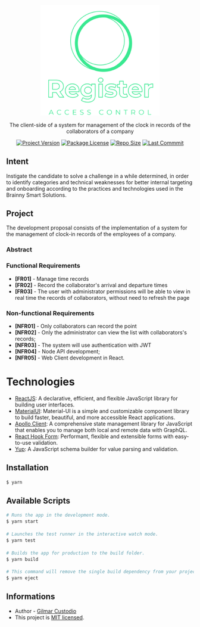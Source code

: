 <p align="center">
  <a href="https://github.com/gilmarxd/clock-in-records-web" target="blank"><img src="resources/logo.svg" width="320" alt="Nest Logo" /></a>
</p>

  <p align="center">The client-side of a system for management of the clock in records of the collaborators of a company</p>
    <p align="center">
<a href="#" target="_blank"><img src="https://img.shields.io/github/package-json/v/gilmarxd/clock-in-records-web" alt="Project Version" /></a>
<a href="#" target="_blank"><img src="https://img.shields.io/github/license/gilmarxd/clock-in-records-web" alt="Package License" /></a>
<a href="#" target="_blank"><img src="https://img.shields.io/github/repo-size/gilmarxd/clock-in-records-web" alt="Repo Size" /></a>
<a href="#" target="_blank"><img src="https://img.shields.io/github/last-commit/gilmarxd/clock-in-records-web" alt="Last Commmit"/></a>
</p>

## Intent

Instigate the candidate to solve a challenge in a while determined, in order to identify categories and technical weaknesses for better internal targeting and onboarding according to the practices and technologies used in the Brainny Smart Solutions.

## Project

The development proposal consists of the implementation of a system for the management of clock-in records of the employees of a company.

### Abstract

### Functional Requirements

- **[FR01]** - Manage time records
- **[FR02]** - Record the collaborator's arrival and departure times
- **[FR03]** - The user with administrator permissions will be able to view in real time the records of collaborators, without need to refresh the page

### Non-functional Requirements

- **[NFR01]** - Only collaborators can record the point
- **[NFR02]** - Only the administrator can view the list with collaborators's records;
- **[NFR03]** - The system will use authentication with JWT
- **[NFR04]** - Node API development;
- **[NFR05]** - Web Client development in React.

# Technologies

- [ReactJS](https://reactjs.org/): A declarative, efficient, and flexible JavaScript library for building user interfaces.
- [MaterialUI](https://material-ui.com/): Material-UI is a simple and customizable component library to build faster, beautiful, and more accessible React applications.
- [Apollo Client](https://www.apollographql.com/docs/react/): A comprehensive state management library for JavaScript that enables you to manage both local and remote data with GraphQL.
- [React Hook Form](https://react-hook-form.com/): Performant, flexible and extensible forms with easy-to-use validation.
- [Yup](https://www.npmjs.com/package/yup): A JavaScript schema builder for value parsing and validation.

## Installation

```bash
$ yarn
```

## Available Scripts

```bash
# Runs the app in the development mode.
$ yarn start

# Launches the test runner in the interactive watch mode.
$ yarn test

# Builds the app for production to the build folder.
$ yarn build

# This command will remove the single build dependency from your project.
$ yarn eject
```

## Informations

- Author - [Gilmar Custodio](https://github.com/gilmarxd)
- This project is [MIT licensed](LICENSE).
